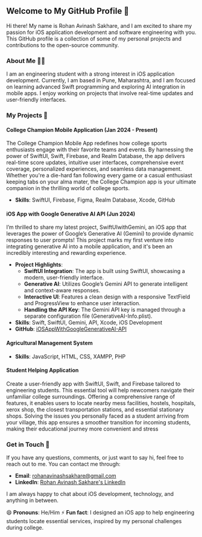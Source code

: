 ## Welcome to My GitHub Profile 👋

Hi there! My name is Rohan Avinash Sakhare, and I am excited to share my passion for iOS application development and software engineering with you. This GitHub profile is a collection of some of my personal projects and contributions to the open-source community.

### About Me 🙋‍♂️

I am an engineering student with a strong interest in iOS application development. Currently, I am based in Pune, Maharashtra, and I am focused on learning advanced Swift programming and exploring AI integration in mobile apps. I enjoy working on projects that involve real-time updates and user-friendly interfaces.

### My Projects 🚀

#### College Champion Mobile Application (Jan 2024 - Present)
The College Champion Mobile App redefines how college sports enthusiasts engage with their favorite teams and events. By harnessing the power of SwiftUI, Swift, Firebase, and Realm Database, the app delivers real-time score updates, intuitive user interfaces, comprehensive event coverage, personalized experiences, and seamless data management. Whether you're a die-hard fan following every game or a casual enthusiast keeping tabs on your alma mater, the College Champion app is your ultimate companion in the thrilling world of college sports.
- **Skills**: SwiftUI, Firebase, Figma, Realm Database, Xcode, GitHub

#### iOS App with Google Generative AI API (Jun 2024)
I’m thrilled to share my latest project, SwiftUIwithGemini, an iOS app that leverages the power of Google’s Generative AI (Gemini) to provide dynamic responses to user prompts! This project marks my first venture into integrating generative AI into a mobile application, and it's been an incredibly interesting and rewarding experience.
- **Project Highlights**:
  - **SwiftUI Integration**: The app is built using SwiftUI, showcasing a modern, user-friendly interface.
  - **Generative AI**: Utilizes Google’s Gemini API to generate intelligent and context-aware responses.
  - **Interactive UI**: Features a clean design with a responsive TextField and ProgressView to enhance user interaction.
  - **Handling the API Key**: The Gemini API key is managed through a separate configuration file (GenerativeAI-Info.plist).
- **Skills**: Swift, SwiftUI, Gemini, API, Xcode, iOS Development
- **GitHub**: [iOSAppWithGoogleGenerativeAI-API](https://github.com/rohsak5649/iOSAppWithGoogleGenerativeAI-API)

#### Agricultural Management System
- **Skills**: JavaScript, HTML, CSS, XAMPP, PHP

#### Student Helping Application
Create a user-friendly app with SwiftUI, Swift, and Firebase tailored to engineering students. This essential tool will help newcomers navigate their unfamiliar college surroundings. Offering a comprehensive range of features, it enables users to locate nearby mess facilities, hostels, hospitals, xerox shop, the closest transportation stations, and essential stationary shops. Solving the issues you personally faced as a student arriving from your village, this app ensures a smoother transition for incoming students, making their educational journey more convenient and stress
### Get in Touch 📲

If you have any questions, comments, or just want to say hi, feel free to reach out to me. You can contact me through:
- **Email**: rohanavinashsakhare@gmail.com
- **LinkedIn**: [Rohan Avinash Sakhare's LinkedIn](https://www.linkedin.com/in/rohan-sakhare-22b58a229/)

I am always happy to chat about iOS development, technology, and anything in between.

😄 **Pronouns**: He/Him
⚡ **Fun fact**: I designed an iOS app to help engineering students locate essential services, inspired by my personal challenges during college.

